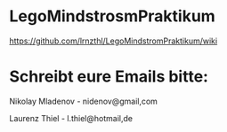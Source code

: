 # LegoMindstrosmPraktikum


https://github.com/lrnzthl/LegoMindstromPraktikum/wiki



# Schreibt eure Emails bitte: #

Nikolay Mladenov - nidenov@gmail,com

Laurenz Thiel - l.thiel@hotmail,de

